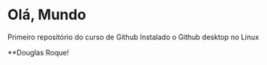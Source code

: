 # Olá, Mundo
 Primeiro repositório do curso de Github
 Instalado o Github desktop no Linux

 **Douglas Roque!

